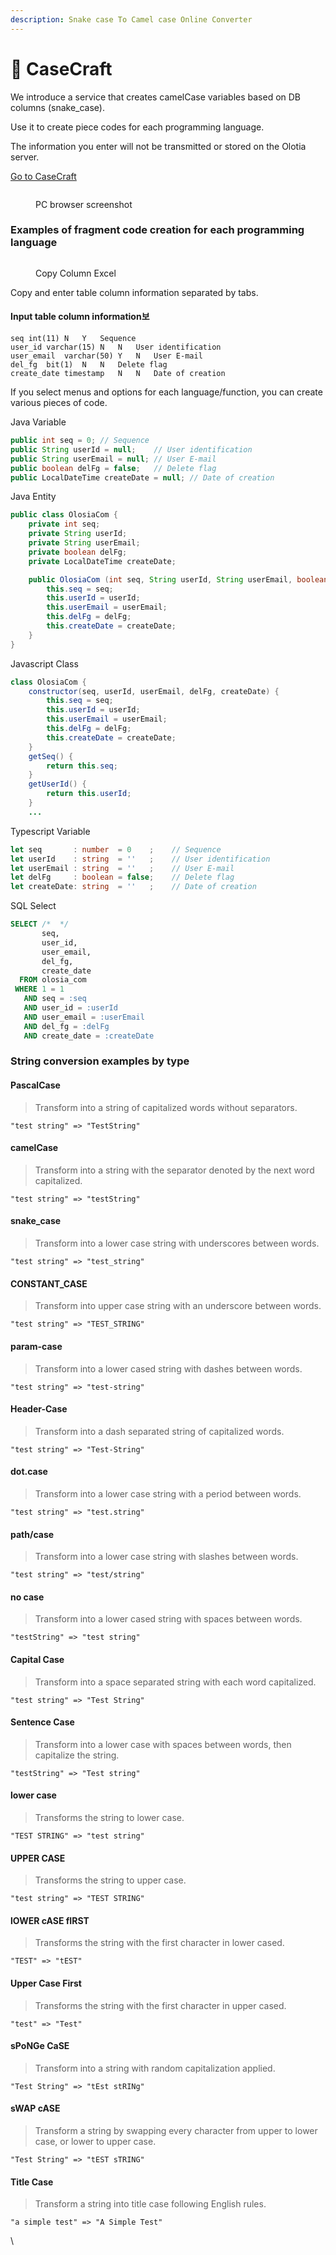 ```yaml
---
description: Snake case To Camel case Online Converter
---
```


# 🚀 CaseCraft

We introduce a service that creates camelCase variables based on DB columns (snake\_case).

Use it to create piece codes for each programming language.

The information you enter will not be transmitted or stored on the Olotia server.

[Go to CaseCraft](https://olosia.com/case-craft)

<figure><img src="../.gitbook/assets/case-craft_en.png" alt=""><figcaption><p>PC browser screenshot</p></figcaption></figure>

### Examples of fragment code creation for each programming language

<figure><img src="../.gitbook/assets/case-craft_excel.png" alt=""><figcaption><p>Copy Column Excel</p></figcaption></figure>

Copy and enter table column information separated by tabs.

#### &#x20;<a href="#undefined" id="undefined"></a>

#### Input table column information보 <a href="#undefined" id="undefined"></a>

```
seq	int(11)	N	Y	Sequence
user_id	varchar(15)	N	N	User identification
user_email	varchar(50)	Y	N	User E-mail
del_fg	bit(1)	N	N	Delete flag
create_date	timestamp	N	N	Date of creation
```

If you select menus and options for each language/function, you can create various pieces of code.



Java Variable

```java
public int seq = 0;	// Sequence
public String userId = null;	// User identification
public String userEmail = null;	// User E-mail
public boolean delFg = false;	// Delete flag
public LocalDateTime createDate = null;	// Date of creation
```

Java Entity

```java
public class OlosiaCom {
	private int seq;
	private String userId;
	private String userEmail;
	private boolean delFg;
	private LocalDateTime createDate;

	public OlosiaCom (int seq, String userId, String userEmail, boolean delFg, LocalDateTime createDate) {
		this.seq = seq;
		this.userId = userId;
		this.userEmail = userEmail;
		this.delFg = delFg;
		this.createDate = createDate;
	}
}
```

Javascript Class

```java
class OlosiaCom {
	constructor(seq, userId, userEmail, delFg, createDate) {
		this.seq = seq;
		this.userId = userId;
		this.userEmail = userEmail;
		this.delFg = delFg;
		this.createDate = createDate;
	}
	getSeq() {
		return this.seq;
	}
	getUserId() {
		return this.userId;
	}
    ...
```

Typescript Variable

```typescript
let seq       : number  = 0    ;	// Sequence
let userId    : string  = ''   ;	// User identification
let userEmail : string  = ''   ;	// User E-mail
let delFg     : boolean = false;	// Delete flag
let createDate: string  = ''   ;	// Date of creation
```

SQL Select

```sql
SELECT /*  */
       seq,
       user_id,
       user_email,
       del_fg,
       create_date
  FROM olosia_com
 WHERE 1 = 1
   AND seq = :seq
   AND user_id = :userId
   AND user_email = :userEmail
   AND del_fg = :delFg
   AND create_date = :createDate
```



### String conversion examples by type

#### PascalCase <a href="#pascalcase" id="pascalcase"></a>

> Transform into a string of capitalized words without separators.

```
"test string" => "TestString"
```

#### camelCase <a href="#camelcase" id="camelcase"></a>

> Transform into a string with the separator denoted by the next word capitalized.

```
"test string" => "testString"
```

#### snake\_case <a href="#snake_case" id="snake_case"></a>

> Transform into a lower case string with underscores between words.

```
"test string" => "test_string"
```

#### CONSTANT\_CASE <a href="#constant_case" id="constant_case"></a>

> Transform into upper case string with an underscore between words.

```
"test string" => "TEST_STRING"
```

#### param-case <a href="#param-case" id="param-case"></a>

> Transform into a lower cased string with dashes between words.

```
"test string" => "test-string"
```

#### Header-Case <a href="#header-case" id="header-case"></a>

> Transform into a dash separated string of capitalized words.

```
"test string" => "Test-String"
```

#### dot.case <a href="#dotcase" id="dotcase"></a>

> Transform into a lower case string with a period between words.

```
"test string" => "test.string"
```

#### path/case <a href="#pathcase" id="pathcase"></a>

> Transform into a lower case string with slashes between words.

```
"test string" => "test/string"
```

#### no case <a href="#no-case" id="no-case"></a>

> Transform into a lower cased string with spaces between words.

```
"testString" => "test string"
```

#### Capital Case <a href="#capital-case" id="capital-case"></a>

> Transform into a space separated string with each word capitalized.

```
"test string" => "Test String"
```

#### Sentence Case <a href="#sentence-case" id="sentence-case"></a>

> Transform into a lower case with spaces between words, then capitalize the string.

```
"testString" => "Test string"
```

#### lower case <a href="#lower-case" id="lower-case"></a>

> Transforms the string to lower case.

```
"TEST STRING" => "test string"
```

#### UPPER CASE <a href="#upper-case" id="upper-case"></a>

> Transforms the string to upper case.

```
"test string" => "TEST STRING"
```

#### lOWER cASE fIRST <a href="#lower-case-first" id="lower-case-first"></a>

> Transforms the string with the first character in lower cased.

```
"TEST" => "tEST"
```

#### Upper Case First <a href="#upper-case-first" id="upper-case-first"></a>

> Transforms the string with the first character in upper cased.

```
"test" => "Test"
```

#### sPoNGe CaSE <a href="#sponge-case" id="sponge-case"></a>

> Transform into a string with random capitalization applied.

```
"Test String" => "tEst stRINg"
```

#### sWAP cASE <a href="#swap-case" id="swap-case"></a>

> Transform a string by swapping every character from upper to lower case, or lower to upper case.

```
"Test String" => "tEST sTRING"
```

#### Title Case <a href="#title-case" id="title-case"></a>

> Transform a string into title case following English rules.

```
"a simple test" => "A Simple Test"
```

\
